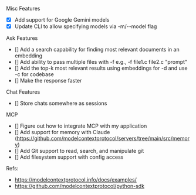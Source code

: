 Misc Features
- [x] Add support for Google Gemini models
- [x] Update CLI to allow specifying models via -m/--model flag

Ask Features
- [] Add a search capability for finding most relevant documents in an embedding
- [] Add ability to pass multiple files with -f e.g., -f file1.c file2.c "prompt"
- [] Add the top-k most relevant results using embeddings for -d and use -c for codebase
- [] Make the response faster

Chat Features
- [] Store chats somewhere as sessions

MCP
- [] Figure out how to integrate MCP with my application
- [] Add support for memory with Claude (https://github.com/modelcontextprotocol/servers/tree/main/src/memory)
- [] Add Git support to read, search, and manipulate git
- [] Add filesystem support with config access

Refs:
- https://modelcontextprotocol.info/docs/examples/
- https://github.com/modelcontextprotocol/python-sdk
